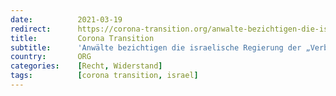 ```yaml
---
date:          2021-03-19
redirect:      https://corona-transition.org/anwalte-bezichtigen-die-israelische-regierung-der-verbrechen-gegen-die
title:         Corona Transition
subtitle:      'Anwälte bezichtigen die israelische Regierung der „Verbrechen gegen die Menschlichkeit“'
country:       ORG
categories:    [Recht, Widerstand]
tags:          [corona transition, israel]
---
```

